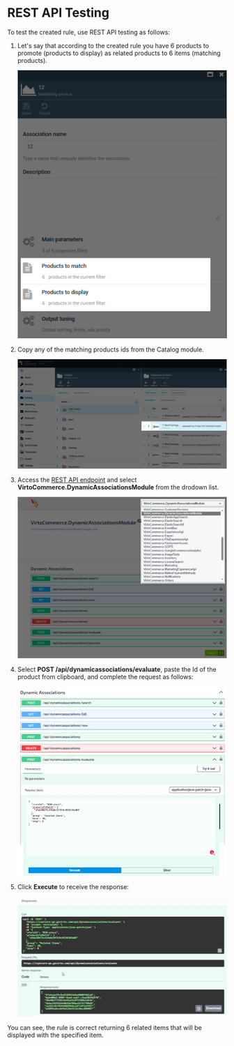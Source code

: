 # REST API Testing

To test the created rule, use REST API testing as follows:

1. Let's say that according to the created rule you have 6 products to promote (products to display) as related products to 6 items (matching products).

    ![Number of matching products](media/products-to-match-total.png)

1. Copy any of the matching products ids from the Catalog module.

    ![Matching product id](media/any-matching-product-id.png)

1. Access the [REST API endpoint](https://virtostart-demo-admin.govirto.com/docs/index.html) and select **VirtoCommerce.DynamicAssociationsModule** from the drodown list.

    ![Dropdown](media/api-testing-1.png)

1. Select **POST /api/dynamicassociations/evaluate**, paste the Id of the product from clipboard, and complete the request as follows:

    ![Request](media/api-testing-2.png)

1. Click **Execute** to receive the response:

    ![Response](media/api-testing-3.png)

You can see, the rule is correct returning 6 related items that will be displayed with the specified item. 
